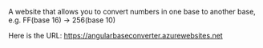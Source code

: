 A website that allows you to convert numbers in one base to another base, e.g. FF(base 16) -> 256(base 10)

Here is the URL: https://angularbaseconverter.azurewebsites.net
